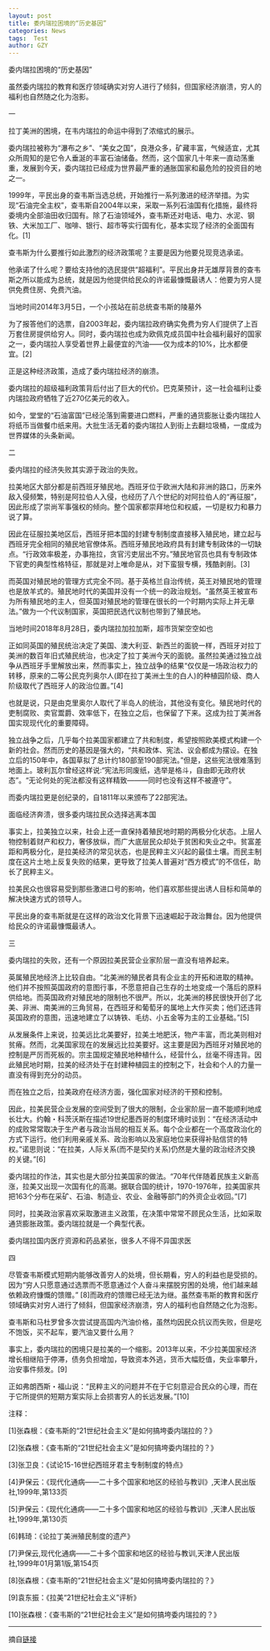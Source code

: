 ```yaml
---
layout: post
title: 委内瑞拉困境的“历史基因”
categories: News
tags:  Test
author: GZY
---
```


委内瑞拉困境的“历史基因”

虽然委内瑞拉的教育和医疗领域确实对穷人进行了倾斜，但国家经济崩溃，穷人的福利也自然随之化为泡影。

一

拉丁美洲的困境，在韦内瑞拉的命运中得到了浓缩式的展示。

委内瑞拉被称为“瀑布之乡”、“美女之国”，良港众多，矿藏丰富，气候适宜，尤其众所周知的是它令人垂涎的丰富石油储备。然而，这个国家几十年来一直动荡重重，发展到今天，委内瑞拉已经成为世界最严重的通胀国家和最危险的投资目的地之一。

1999年，平民出身的查韦斯当选总统，开始推行一系列激进的经济举措。为实现“石油完全主权”，查韦斯自2004年以来，采取一系列石油国有化措施，最终将委境内全部油田收归国有。除了石油领域外，查韦斯还对电话、电力、水泥、钢铁、大米加工厂、咖啡、银行、超市等实行国有化，基本实现了经济的全面国有化。[1]

查韦斯为什么要推行如此激烈的经济政策呢？主要是因为他要兑现竞选承诺。

他承诺了什么呢？要给支持他的选民提供“超福利”。平民出身并无雄厚背景的查韦斯之所以能成为总统，就是因为他提供给民众的许诺最慷慨最诱人：他要为穷人提供免费住房、免费汽油。

当地时间2014年3月5日，一个小孩站在前总统查韦斯的陵墓外

为了报答他们的选票，自2003年起，委内瑞拉政府确实免费为穷人们提供了上百万套住房提供给穷人。同时，委内瑞拉也成为欧佩克成员国中社会福利最好的国家之一，委内瑞拉人享受着世界上最便宜的汽油――仅为成本的10%，比水都便宜。[2]

正是这种经济政策，造成了委内瑞拉经济的崩溃。

委内瑞拉的超级福利政策背后付出了巨大的代价。巴克莱预计，这一社会福利让委内瑞拉政府牺牲了近270亿美元的收入。

如今，堂堂的“石油富国”已经沦落到需要进口燃料，严重的通货膨胀让委内瑞拉人将纸币当做餐巾纸来用。大批生活无着的委内瑞拉人到街上去翻垃圾桶，一度成为世界媒体的头条新闻。

二

委内瑞拉的经济失败其实源于政治的失败。

拉美地区大部分都是前西班牙殖民地。西班牙位于欧洲大陆和非洲的路口，历来外敌入侵频繁，特别是阿拉伯人入侵，也经历了八个世纪的对阿拉伯人的“再征服”，因此形成了崇尚军事强权的倾向。整个国家都崇拜地位和权威，一切是权力和暴力说了算。

因此在征服拉美地区后，西班牙把本国的封建专制制度直接移入殖民地，建立起与西班牙完全相同的殖民地官僚体系。西班牙殖民地政府具有封建专制政体的一切缺点。“行政效率极差，办事拖拉，贪官污吏层出不穷。”殖民地官员也具有专制政体下官吏的典型性格特征，那就是对上唯命是从，对下蛮狠专横，残酷剥削。[3]

而英国对殖民地的管理方式完全不同。基于英格兰自治传统，英王对殖民地的管理也是放羊式的。殖民地时代的美国并没有一个统一的政治规划。“虽然英王被宣布为所有殖民地的主人，但英国对殖民地的管理在很长的一个时期内实际上并无章法。”做为一个代议制国家，英国把民选代议制也带到了殖民地。

当地时间2018年8月28日，委内瑞拉加拉加斯，超市货架空空如也

正如同英国的殖民统治决定了美国、澳大利亚、新西兰的面貌一样，西班牙对拉丁美洲的数百年旧式殖民统治，也决定了拉丁美洲今天的面貌。虽然拉美通过独立战争从西班牙手里解放出来，然而事实上，独立战争的结果“仅仅是一场政治权力的转移，原来的二等公民克列奥尔人(即在拉丁美洲土生的白人)的种植园阶级、商人阶级取代了西班牙人的政治位置。”[4]

也就是说，只是由克里奥尔人取代了半岛人的统治，其他没有变化。殖民地时代的吏制腐败、卖官鬻爵、效率低下，在独立之后，也保留了下来。这成为拉丁美洲各国实现现代化的重要障碍。

独立战争之后，几乎每个拉美国家都建立了共和制度，希望按照欧美模式构建一个新的社会。然而历史的基因是强大的，“共和政体、宪法、议会都成为摆设。在独立后的150年中，各国草拟了总计约180部至190部宪法。”但是，这些宪法很难落到地面上。玻利瓦尔曾经这样说:“宪法形同废纸，选举是格斗，自由即无政府状态”。“无论何处的宪法都没有这样精致―――同时也没有这样不被遵守”。

而委内瑞拉更是创纪录的，自1811年以来颁布了22部宪法。

面临经济奔溃，很多委内瑞拉民众选择逃离本国

事实上，拉美独立以来，社会上还一直保持着殖民地时期的两极分化状态。上层人物控制着财产和权力，奢侈放纵，而广大底层民众却处于贫困和失业之中。贫富差距和两极分化，是拉美经济的常见状态，也是民粹主义兴起的最佳土壤。而民主制度在这片土地上反复失败的结果，更导致了拉美人普遍对“西方模式”的不信任，助长了民粹主义。

拉美民众也很容易受到那些激进口号的影响，他们喜欢那些提出诱人目标和简单的解决快速方式的领导人。

平民出身的查韦斯就是在这样的政治文化背景下迅速崛起于政治舞台。因为他提供给民众的许诺最慷慨最诱人。

三

委内瑞拉的失败，还有一个原因拉美民营企业家阶层一直没有培养起来。

英属殖民地经济上比较自由。“北美洲的殖民者具有企业主的开拓和进取的精神。他们并不按照英国政府的意图行事，不愿意把自己生存的土地变成一个落后的原料供给地。而英国政府对殖民地的限制也不很严。所以，北美洲的移民很快开创了北美、非洲、南美洲的三角贸易，在西班牙和葡萄牙的属地上大作买卖；他们还违背英国政府的意图，迅速地建立了以铸铁、毛纺、小五金等为主的工业基础。”[5]

从发展条件上来说，拉美远比北美要好，拉美土地肥沃，物产丰富，而北美则相对贫瘠。然而，北美国家现在的发展远比拉美要好。这主要是因为西班牙对殖民地的控制是严厉而死板的。宗主国规定殖民地种植什么，经营什么，丝毫不得违背。因此殖民地时期，拉美的经济处于在封建种植园主的控制之下，社会和个人的力量一直没有得到充分的动员。

而在独立之后，拉美政府在经济方面，强化国家对经济的干预和控制。

因此，拉美民营企业发展的空间受到了很大的限制，企业家阶层一直不能顺利地成长壮大。约翰・科茨沃斯在描述19世纪墨西哥的制度环境时谈到：“在经济活动中的成败常常取决于生产者与政治当局的相互关系。每个企业都在一个高度政治化的方式下运行。他们利用亲戚关系、政治影响以及家庭地位来获得补贴信贷的特权。”诺思则说：“在拉美，人际关系(而不是契约关系)仍然是大量的政治经济交换的关键。”[6]

委内瑞拉的作法，其实也是大部分拉美国家的做法。“70年代伴随着民族主义新高涨，拉美又出现一次国有化的高潮。据联合国的统计，1970-1976年，拉美国家共把163个分布在采矿、石油、制造业、农业、金融等部门的外资企业收回。”[7]

同时，拉美政治家喜欢采取激进主义政策，在决策中常常不顾民众生活，比如采取通货膨胀政策。委内瑞拉就是一个典型代表。

委内瑞拉国内医疗资源和药品紧张，很多人不得不异国求医

四

尽管查韦斯模式短期内能够改善穷人的处境，但长期看，穷人的利益也是受损的。因为“穷人只愿意通过选票而不愿意通过个人奋斗来摆脱穷困的处境，他们越来越依赖政府慷慨的馈赠。” [8]而政府的馈赠已经无法为继。虽然查韦斯的教育和医疗领域确实对穷人进行了倾斜，但国家经济崩溃，穷人的福利也自然随之化为泡影。

查韦斯和马杜罗曾多次尝试提高国内汽油价格，虽然均因民众抗议而失败，但是吃不饱饭，买不起车，要汽油又要什么用？

事实上，委内瑞拉的困境只是拉美的一个缩影。2013年以来，不少拉美国家经济增长相继陷于停滞，债务负担增加，导致资本外逃，货币大幅贬值，失业率攀升，治安事件频发。[9]

正如弗朗西斯・福山说：“民粹主义的问题并不在于它刻意迎合民众的心理，而在于它所提供的短期方案实际上会损害穷人的长远发展。”[10]

注释：

[1]张森根：《查韦斯的“21世纪社会主义”是如何搞垮委内瑞拉的？》

[2]张森根：《查韦斯的“21世纪社会主义”是如何搞垮委内瑞拉的？》

[3]张卫良：《试论15-16世纪西班牙君主专制制度的特点》

[4]尹保云：《现代化通病――二十多个国家和地区的经验与教训》,天津人民出版社,1999年,第133页

[5]尹保云：《现代化通病――二十多个国家和地区的经验与教训》,天津人民出版社,1999年,第130页

[6]韩琦：《论拉丁美洲殖民制度的遗产》

[7]尹保云,现代化通病――二十多个国家和地区的经验与教训,天津人民出版社,1999年01月第1版,第154页

[8]张森根：《查韦斯的“21世纪社会主义”是如何搞垮委内瑞拉的？》

[9]袁东振：《拉美“21世纪社会主义”评析》

[10]张森根：《查韦斯的“21世纪社会主义”是如何搞垮委内瑞拉的？》

*****

摘自[链接](http://dajia.qq.com/original/category/zhj20190125.html)